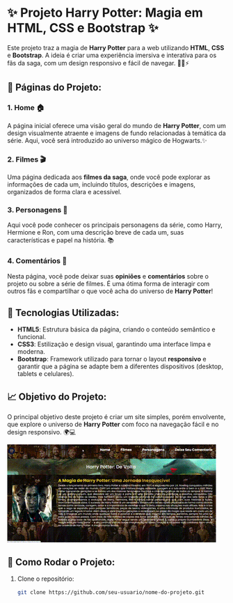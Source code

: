 # ✨ **Projeto Harry Potter: Magia em HTML, CSS e Bootstrap** ✨

Este projeto traz a magia de **Harry Potter** para a web utilizando **HTML**, **CSS** e **Bootstrap**. A ideia é criar uma experiência imersiva e interativa para os fãs da saga, com um design responsivo e fácil de navegar. 🧙‍♂️⚡

## 📱 **Páginas do Projeto**:

### 1. **Home** 🏠
A página inicial oferece uma visão geral do mundo de **Harry Potter**, com um design visualmente atraente e imagens de fundo relacionadas à temática da série. Aqui, você será introduzido ao universo mágico de Hogwarts.✨

### 2. **Filmes 🎬** 
Uma página dedicada aos **filmes da saga**, onde você pode explorar as informações de cada um, incluindo títulos, descrições e imagens, organizados de forma clara e acessível.

### 3. **Personagens 👤**
Aqui você pode conhecer os principais personagens da série, como Harry, Hermione e Ron, com uma descrição breve de cada um, suas características e papel na história. 📚

### 4. **Comentários 💬**
Nesta página, você pode deixar suas **opiniões** e **comentários** sobre o projeto ou sobre a série de filmes. É uma ótima forma de interagir com outros fãs e compartilhar o que você acha do universo de **Harry Potter**!

## 🌟 **Tecnologias Utilizadas**:

- **HTML5**: Estrutura básica da página, criando o conteúdo semântico e funcional.
- **CSS3**: Estilização e design visual, garantindo uma interface limpa e moderna.
- **Bootstrap**: Framework utilizado para tornar o layout **responsivo** e garantir que a página se adapte bem a diferentes dispositivos (desktop, tablets e celulares).

## 📈 **Objetivo do Projeto**:

O principal objetivo deste projeto é criar um site simples, porém envolvente, que explore o universo de **Harry Potter** com foco na navegação fácil e no design responsivo. 🌍💻

![Demonstração do Projeto](harry_potter_project_demo.gif)


## 🚀 **Como Rodar o Projeto**:

1. Clone o repositório:
   ```bash
   git clone https://github.com/seu-usuario/nome-do-projeto.git


 


